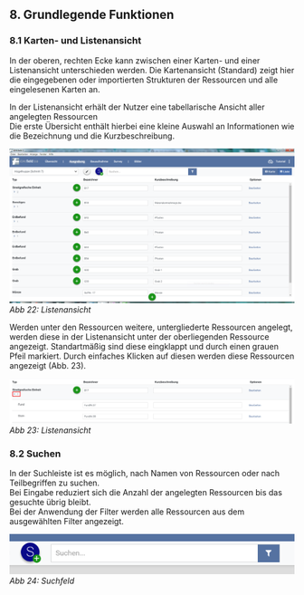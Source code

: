 ﻿## 8. Grundlegende Funktionen

### 8.1 Karten- und Listenansicht

In der oberen, rechten Ecke kann zwischen einer Karten- und einer
Listenansicht unterschieden werden. Die Kartenansicht (Standard) zeigt
hier die eingegebenen oder importierten Strukturen der Ressourcen und
alle eingelesenen Karten an.

In der Listenansicht erhält der Nutzer eine tabellarische Ansicht aller
angelegten Ressourcen\
Die erste Übersicht enthält hierbei eine kleine Auswahl an Informationen
wie die Bezeichnung und die Kurzbeschreibung.

![handbuch_basics_01](images/handbuch_basics_01.PNG)
*Abb 22: Listenansicht*

Werden unter den Ressourcen weitere, untergliederte Ressourcen angelegt, werden diese in der Listenansicht
unter der oberliegenden Ressource angezeigt. Standartmäßig sind diese eingklappt und durch einen grauen Pfeil
markiert. Durch einfaches Klicken auf diesen werden diese Ressourcen angezeigt (Abb. 23).

![handbuch_basics_02](images/handbuch_basics_02.PNG)
*Abb 23: Listenansicht*

### 8.2 Suchen

In der Suchleiste ist es möglich, nach Namen von Ressourcen oder nach
Teilbegriffen zu suchen.\
Bei Eingabe reduziert sich die Anzahl der angelegten Ressourcen bis das
gesuchte übrig bleibt.\
Bei der Anwendung der Filter werden alle Ressourcen aus dem ausgewählten
Filter angezeigt.

![handbuch_basics_03](images/handbuch_basics_03.PNG)\
*Abb 24: Suchfeld*
